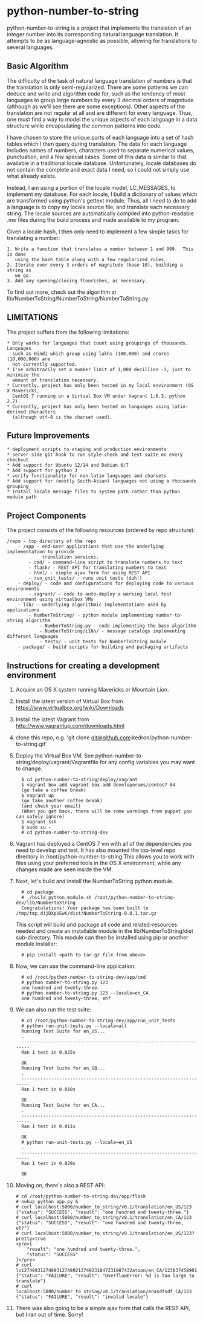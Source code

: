 python-number-to-string
=======================

python-number-to-string is a project that implements the translation of an integer
number into its corresponding natural language translation.  It attempts to be as 
language-agnostic as possible, allowing for translations to several languages.

Basic Algorithm
---------------

The difficulty of the task of natural language translation of numbers is that the
translation is only semi-regularized.  There are some patterns we can deduce and
write and algorithm code for, such as the tendency of most languages to group large 
numbers by every 3 decimal orders of magnitude (although as we'll see there are 
some exceptions).  Other aspects of the translation are not regular at all and 
are different for every language.  Thus, one must find a way to model the unique
aspects of each language in a data structure while encapsulating the common patterns 
into code.

I have chosen to store the unique parts of each language into a set of hash tables
which I then query during translation.  The data for each language includes names
of numbers, characters used to separate numerical values, punctuation, and a few
special cases.  Some of this data is similar to that available in a traditional
locale database.  Unfortunately, locale databases do not contain the complete and 
exact data I need, so I could not simply use what already exists.

Instead, I am using a portion of the locale model, LC\_MESSAGES, to implement my 
database.  For each locale, I build a dictionary of values which are transformed
using python's gettext module.  Thus, all I need to do to add a language is to copy 
my locale source file, and translate each necessary string.  The locale sources
are automatically compiled into python-readable .mo files during the build process
and made available to my program.

Given a locale hash, I then only need to implement a few simple tasks for translating
a number:

    1. Write a function that translates a number between 1 and 999.  This is done
       using the hash table along with a few regularized rules.
    2. Iterate over every 3 orders of magnitude (base 10), building a string as
       we go.
    3. Add any opening/closing flourishes, as necessary.

To find out more, check out the algorithm at lib/NumberToString/NumberToString/NumberToString.py

LIMITATIONS
-----------
The project suffers from the following limitations:

    * Only works for languages that count using groupings of thousands.  Languages
      such as Hindi which group using lakhs (100,000) and crores (10,000,000) are 
      not currently supported.
    * I've arbitrarily set a number limit of 1,000 decillion -1, just to minimize the
      amount of translation necessary.
    * Currently, project has only been tested in my local environment (OS X Mavericks,
      CentOS 7 running on a Virtual Box VM under Vagrant 1.6.3, python 2.7).
    * Currently, project has only been tested on languages using latin-derived characters 
      (although utf-8 is the charset used).

Future Improvements
-------------------

    * deployment scripts to staging and production environments
    * server-side git hook to run style-check and test suite on every checkout
    * Add support for Ubuntu 12/14 and Debian 6/7
    * Add support for python 3
    * verify functionality for non-latin languages and charsets
    * Add support for (mostly South-Asian) languages not using a thousands grouping
    * Install locale message files to system path rather than python module path

Project Components
------------------
The project consists of the following resources (ordered by repo structure):

    /repo - top directory of the repo
        - /app - end-user applications that use the underlying implementation to provide
                 translation services.
            - cmd/ - command-line script to translate numbers to text    
            - flask/ - REST API for translating numbers to text
            - html/ - simple ajax form for using REST API
            - run_unit_tests/ - runs unit tests (duh!)
        - deploy/ - code and configurations for deploying code to various environments
            - vagrant/ - code to auto-deploy a working local test environment using virtualbox VMs
        - lib/ - underlying algorithmic implementations used by applications
            - NumberToString/ - python module implementing number-to-string algorithm 
                - NumberToString.py - code implementing the base algorithm
                - NumberToString/i18n/ - message catalogs implementing different languages
                - tests/ - unit tests for NumberToString module
        - package/ - build scripts for building and packaging artifacts

Instructions for creating a development environment
---------------------------------------------------

1. Acquire an OS X system running Mavericks or Mountain Lion.

2. Install the latest version of Virtual Box from https://www.virtualbox.org/wiki/Downloads

3. Install the latest Vagrant from http://www.vagrantup.com/downloads.html

4. clone this repo, e.g. 'git clone git@github.com:kedron/python-number-to-string.git'

5. Deploy the Virtual Box VM. See python-number-to-string/deploy/vagrant/Vagrantfile for any
   config variables you may want to change.

         $ cd python-number-to-string/deploy/vagrant
         $ vagrant box add vagrant box add developervms/centos7-64
         (go take a coffee break)
         $ vagrant up
         (go take another coffee break)  
         (and check your email)
         (When you get back, there will be some warnings from puppet you can safely ignore)
         $ vagrant ssh
         $ sudo su -
         # cd python-number-to-string-dev

6. Vagrant has deployed a CentOS 7 vm with all of the dependencies you need to develop and
   test.  It has also mounted the top-level repo directory in /root/python-number-to-string
   This allows you to work with files using your preferred tools in the OS X environment, while
   any changes made are seen inside the VM.  
   
7. Next, let's build and install the NumberToString python module.  

         # cd package
         # ./build_python_module.sh /root/python-number-to-string-dev/lib/NumberToString
         Congratulations! Your package has been built to /tmp/tmp.dijDXpVEwK/dist/NumberToString-0.0.1.tar.gz

   This script will build and package all code and related-resources needed and create an 
   installable module in the lib/NumberToString/dist sub-directory.  This module can then 
   be installed using pip or another module installer: 

         # pip install <path to tar.gz file from above>

8. Now, we can use the command-line application:

         # cd /root/python-number-to-string-dev/app/cmd
         # python number-to-string.py 123
         one hundred and twenty-three.
         # python number-to-string.py 123 --locale=en_CA
         one hundred and twenty-three, eh?

9. We can also run the test suite:

         # cd /root/python-number-to-string-dev/app/run_unit_tests
         # python run-unit-tests.py --locale=all
         Running Test Suite for en_US...
         .
         ----------------------------------------------------------------------
         Ran 1 test in 0.025s
         
         OK
         Running Test Suite for en_GB...
         .
         ----------------------------------------------------------------------
         Ran 1 test in 0.010s
         
         OK
         Running Test Suite for en_CA...
         .
         ----------------------------------------------------------------------
         Ran 1 test in 0.011s
         
         OK
         # python run-unit-tests.py --locale=en_US
         .
         ----------------------------------------------------------------------
         Ran 1 test in 0.029s

         OK

10.  Moving on, there's also a REST API:

         # cd /root/python-number-to-string-dev/app/flask
         # nohup python app.py &
         # curl localhost:5000/number_to_string/v0.1/translation/en_US/123
         {"status": "SUCCESS", "result": "one hundred and twenty-three."}
         # curl localhost:5000/number_to_string/v0.1/translation/en_CA/123
         {"status": "SUCCESS", "result": "one hundred and twenty-three, eh?"}
         # curl localhost:5000/number_to_string/v0.1/translation/en_US/123?pretty=true
         <pre>{
             "result": "one hundred and twenty-three.",
             "status": "SUCCESS"
         }</pre>
         # curl lo12748931274893127489213749231847231987432ation/en_CA/12383745890137489312748931
         {"status": "FAILURE", "result": "OverflowError: %d is too large to translate"}
         # curl localhost:5000/number_to_string/v0.1/translation/enasdfsdf_CA/123
         {"status": "FAILURE", "result": "invalid locale"}

11. There was also going to be a simple ajax form that calls the REST API, but I ran out of time.  Sorry!
